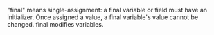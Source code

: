 "final" means single-assignment: a final variable or field must have an initializer. Once assigned a value, a final variable's value cannot be changed. final modifies variables.